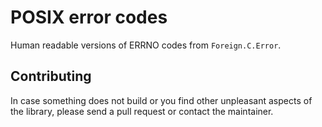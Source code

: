 POSIX error codes
================

Human readable versions of ERRNO codes from `Foreign.C.Error`.

Contributing
------------

In case something does not build or you find other unpleasant aspects of the library, please send a pull request or contact the maintainer.
